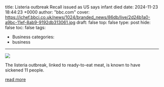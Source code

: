 title: Listeria outbreak Recall issued as US says infant died
date: 2024-11-23 18:44:23 +0000
author: "bbc.com"
cover: https://ichef.bbci.co.uk/news/1024/branded_news/86db/live/2d24b1a0-a9bc-11ef-8ab9-9192db313061.jpg
draft: false
top: false
type: post
hide: false
toc: false
tags:
  - Business
categories:
  - business
---

![](https://ichef.bbci.co.uk/news/1024/branded_news/86db/live/2d24b1a0-a9bc-11ef-8ab9-9192db313061.jpg)

The listeria outbreak, linked to ready-to-eat meat, is known to have sickened 11 people.

[read more](https://www.bbc.com/news/articles/c0enj90r5d0o)
